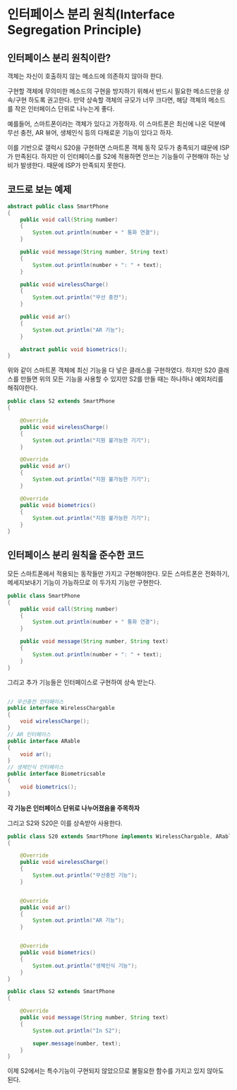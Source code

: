 # 인터페이스 분리 원칙(Interface Segregation Principle)

## 인터페이스 분리 원칙이란?

객체는 자신이 호출하지 않는 메소드에 의존하지 않아햐 한다.

구현할 객체에 무의미한 메소드의 구현을 방지하기 위해서 반드시 필요한 메소드만을 상속/구현 하도록 권고한다. 만약 상속할 객체의 규모가 너무 크다면, 해당 객체의 메소드를 작은 인터페이스 단위로 나누는게 좋다.

예를들어, 스마트폰이라는 객체가 있다고 가정하자. 이 스마트폰은 최신에 나온 덕분에 무선 충전, AR 뷰어, 생체인식 등의 다채로운 기능이 있다고 하자.

이를 기반으로 갤럭시 S20을 구현하면 스마트폰 객체 동작 모두가 충족되기 떄문에 ISP가 만족된다. 하지만 이 인터페이스를 S2에 적용하면 안쓰는 기능들이 구현해야 하는 낭비가 발생한다. 때문에 ISP가 만족되지 못한다.

## 코드로 보는 예제

```java
abstract public class SmartPhone
{
    public void call(String number)
    {
        System.out.println(number + " 통화 연결");
    }

    public void message(String number, String text)
    {
        System.out.println(number + ": " + text);
    }

    public void wirelessCharge()
    {
        System.out.println("무선 충전");
    }

    public void ar()
    {
        System.out.println("AR 기능");
    }

    abstract public void biometrics();
}
```

위와 같이 스마트폰 객체에 최신 기능을 다 넣은 클래스를 구현하였다. 하지만 S20 클래스를 만들면 위의 모든 기능을 사용할 수 있지만 S2를 만들 때는 하나하나 예외처리를 해줘야한다.

```java
public class S2 extends SmartPhone
{

    @Override
    public void wirelessCharge()
    {
        System.out.println("지원 불가능한 기기");
    }

    @Override
    public void ar()
    {
        System.out.println("지원 불가능한 기기");
    }

    @Override
    public void biometrics()
    {
        System.out.println("지원 불가능한 기기");
    }
}
```

## 인터페이스 분리 원칙을 준수한 코드

모든 스마트폰에서 적용되는 동작들만 가지고 구현해야한다. 모든 스마트폰은 전화하기, 메세지보내기 기능이 가능하므로 이 두가지 기능만 구현한다.

```java
public class SmartPhone
{
    public void call(String number)
    {
        System.out.println(number + " 통화 연결");
    }

    public void message(String number, String text)
    {
        System.out.println(number + ": " + text);
    }
}
```

그리고 추가 기능들은 인터페이스로 구현하여 상속 받는다.

```java

// 무선충전 인터페이스
public interface WirelessChargable
{
    void wirelessCharge();
}
// AR 인터페이스
public interface ARable
{
    void ar();
}
// 생체인식 인터페이스
public interface Biometricsable
{
    void biometrics();
}
```

**각 기능은 인터페이스 단위로 나누어졌음을 주목하자**

그리고 S2와 S20은 이를 상속받아 사용한다.

```java
public class S20 extends SmartPhone implements WirelessChargable, ARable, Biometricsable
{

    @Override
    public void wirelessCharge()
    {
        System.out.println("무선충전 기능");
    }


    @Override
    public void ar()
    {
        System.out.println("AR 기능");
    }


    @Override
    public void biometrics()
    {
        System.out.println("생체인식 기능");
    }
}
```

```java
public class S2 extends SmartPhone
{

    @Override
    public void message(String number, String text)
    {
        System.out.println("In S2");

        super.message(number, text);
    }
}
```

이제 S2에서는 특수기능이 구현되지 않았으므로 불필요한 함수를 가지고 있지 않아도 된다.
